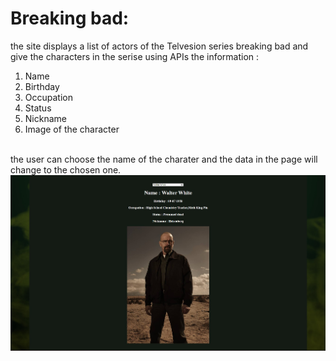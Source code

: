 # Breaking bad:
the site displays a list of actors of the Telvesion series breaking bad and give the characters in the serise using APIs the information :
1. Name
2. Birthday
3. Occupation
4. Status
5. Nickname
6. Image of the character
</br>
the user can choose the name of the charater and the data in the page will change to the chosen one.
</br>
<img src = "imgs/pic1.jpg">
